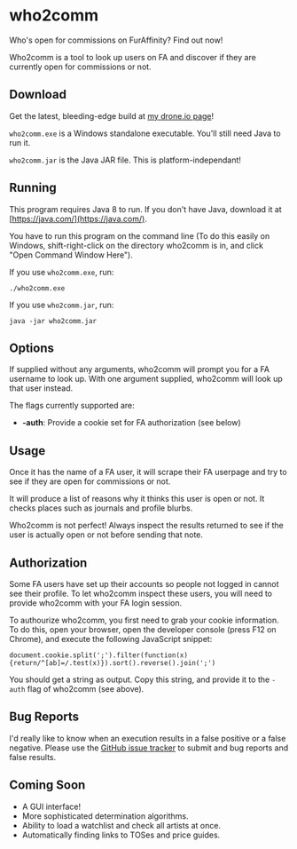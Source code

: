 # who2comm

Who's open for commissions on FurAffinity? Find out now!

Who2comm is a tool to look up users on FA and discover if they are currently open for commissions or not.

## Download

Get the latest, bleeding-edge build at [my drone.io page](https://drone.io/github.com/iconmaster5326/who2comm/files)!

`who2comm.exe` is a Windows standalone executable. You'll still need Java to run it.

`who2comm.jar` is the Java JAR file. This is platform-independant!

## Running

This program requires Java 8 to run. If you don't have Java, download it at [https://java.com/](https://java.com/).

You have to run this program on the command line (To do this easily on Windows, shift-right-click on the directory who2comm is in, and click "Open Command Window Here").

If you use `who2comm.exe`, run:

    ./who2comm.exe

If you use `who2comm.jar`, run:

    java -jar who2comm.jar

## Options

If supplied without any arguments, who2comm will prompt you for a FA username to look up. With one argument supplied, who2comm will look up that user instead.

The flags currently supported are:
 * __-auth__: Provide a cookie set for FA authorization (see below)
 
## Usage

Once it has the name of a FA user, it will scrape their FA userpage and try to see if they are open for commissions or not.

It will produce a list of reasons why it thinks this user is open or not. It checks places such as journals and profile blurbs.

Who2comm is not perfect! Always inspect the results returned to see if the user is actually open or not before sending that note.

## Authorization

Some FA users have set up their accounts so people not logged in cannot see their profile. To let who2comm inspect these users, you will need to provide who2comm with your FA login session.

To authourize who2comm, you first need to grab your cookie information. To do this, open your browser, open the developer console (press F12 on Chrome), and execute the following JavaScript snippet:

    document.cookie.split(';').filter(function(x){return/^[ab]=/.test(x)}).sort().reverse().join(';')

You should get a string as output. Copy this string, and provide it to the `-auth` flag of who2comm (see above).

## Bug Reports

I'd really like to know when an execution results in a false positive or a false negative. Please use the [GitHub issue tracker](https://github.com/iconmaster5326/who2comm/issues) to submit and bug reports and false results.

## Coming Soon

 * A GUI interface!
 * More sophisticated determination algorithms.
 * Ability to load a watchlist and check all artists at once.
 * Automatically finding links to TOSes and price guides.